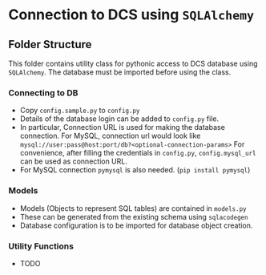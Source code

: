 # Connection to DCS using `SQLAlchemy`

## Folder Structure

This folder contains utility class for pythonic access to DCS database using
`SQLAlchemy`. The database must be imported before using the class.

### Connecting to DB

- Copy `config.sample.py` to `config.py`
- Details of the database login can be added to `config.py` file.
- In particular, Connection URL is used for making the database connection.
  For MySQL, connection url would look like `mysql://user:pass@host:port/db?<optional-connection-params>`
  For convenience, after filling the credentials in `config.py`, `config.mysql_url` can be used as connection URL.
- For MySQL connection `pymysql` is also needed. (`pip install pymysql`)

### Models

- Models (Objects to represent SQL tables) are contained in `models.py`
- These can be generated from the existing schema using `sqlacodegen`
- Database configuration is to be imported for database object creation.

### Utility Functions

- TODO
